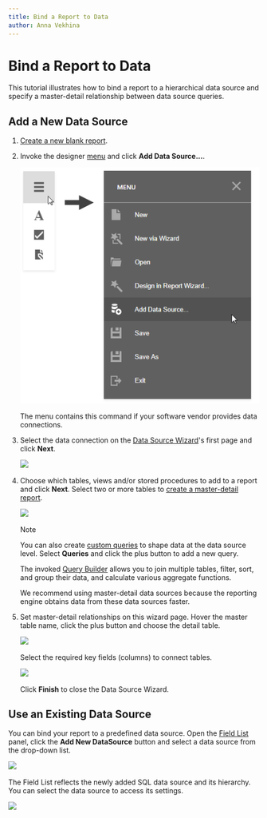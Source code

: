 ```yaml
---
title: Bind a Report to Data
author: Anna Vekhina
---
```

# Bind a Report to Data

This tutorial illustrates how to bind a report to a hierarchical data source and specify a master-detail relationship between data source queries.

## Add a New Data Source

1. [Create a new blank report](../../report-designer/add-new-reports.md).
2. Invoke the designer [menu](../report-designer-tools/menu.md) and click **Add Data Source...**.

   ![](../../../images/eurd-web-data-source-menu.png) 

   The menu contains this command if your software vendor provides data connections.

3. Select the data connection on the [Data Source Wizard](../report-designer-tools/data-source-wizard.md)'s first page and click **Next**.

    ![](../../../images/eurd-web-sql-ds-wizard-choose-a-data-connection.png)

4. Choose which tables, views and/or stored procedures to add to a report and click **Next**. Select two or more tables to [create a master-detail report](../create-popular-reports/create-a-master-detail-report-use-detail-report-bands.md).

    ![](../../../images/eurd-web-sql-ds-wizard-create-a-query-automatically.png)
    
    > [!NOTE]
    > You can also create [custom queries](../report-designer-tools/data-source-wizard\specify-data-source-settings-database.md) to shape data at the data source level. Select **Queries** and click the plus button to add a new query.
    > 
    > The invoked [Query Builder](../report-designer-tools/query-builder.md) allows you to join multiple tables, filter, sort, and group their data, and calculate various aggregate functions.
    > 
    > We recommend using master-detail data sources because the reporting engine obtains data from these data sources faster.
      

5. Set master-detail relationships on this wizard page. Hover the master table name, click the plus button and choose the detail table. 

    ![](../../../images/eurd-web-binding-sql-ds-wizard-master-detail-relations.png)

    Select the required key fields (columns) to connect tables. 

    ![](../../../images/eurd-web-binding-sql-ds-wizard-master-detail-key-fields.png)

    Click **Finish** to close the Data Source Wizard.


## Use an Existing Data Source

You can bind your report to a predefined data source. Open the [Field List](../report-designer-tools/ui-panels/field-list.md) panel, click the **Add New DataSource** button and select a data source from the drop-down list.

![](../../../images/eurd-web-binding-field-list-add-data-source.png)

The Field List reflects the newly added SQL data source and its hierarchy. You can select the data source to access its settings.

![](../../../images/eurd-web-binding-field-list-hierarchy.png)
